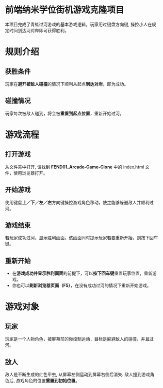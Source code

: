 前端纳米学位街机游戏克隆项目
===============================
本项目完成了青蛙过河游戏的基本游戏逻辑。玩家用过键盘方向键, 操控小人在规定时间到达河对岸即可获得胜利。

# 规则介绍
## 获胜条件
玩家在**避开被敌人碰撞**的情况下顺利从起点**到达对岸**，即为成功。
## 碰撞情况
玩家每次被敌人碰到，将会被**重置到起点位置**，重新开始过河。

# 游戏流程
## 打开游戏
从文件夹中打开, 请找到 **FEND01_Arcade-Game-Clone** 中的 index.html 文件，使用浏览器打开。
## 开始游戏
使用键盘**上／下／左／右**方向键操控游戏角色移动，使之能够躲避敌人并顺利过河。
## 游戏结束
若玩家成功过河，显示胜利画面。该画面同时提示玩家若要重新开始，则按下回车键。
## 重新开始
* 在**游戏成功并显示胜利画面**的前提下，可以**按下回车键**重置玩家位置，重新游戏。
* 你也可以**刷新浏览器页面（F5）**，在没有成功过河的情况下重新开始游戏。

# 游戏对象
## 玩家
玩家是一个人物角色，被屏幕前的你控制运动，目标是躲避敌人的碰撞，并且过河。
## 敌人
敌人是不断生成的红色甲虫, 从屏幕左侧运动到屏幕右侧后消失. 敌人撞到游戏角色后, 游戏角色的位置**重置到初始位置**。
